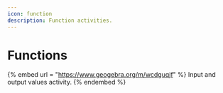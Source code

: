 ```yaml
---
icon: function
description: Function activities.
---
```


# Functions

{% embed url = "<https://www.geogebra.org/m/wcdguqjf>" %}
Input and output values activity.
{% endembed %}
